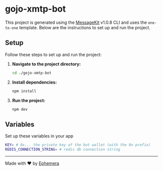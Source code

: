 # gojo-xmtp-bot

This project is generated using the [MessageKit](https://message-kit.vercel.app) v1.0.8 CLI and uses the `one-to-one` template. Below are the instructions to set up and run the project.

## Setup

Follow these steps to set up and run the project:

1. **Navigate to the project directory:**

   ```sh
   cd ./gojo-xmtp-bot
   ```

2. **Install dependencies:**

   ```sh
   npm install
   ```

3. **Run the project:**
   ```sh
   npm dev
   ```

## Variables

Set up these variables in your app

```sh
KEY= # 0x... the private key of the bot wallet (with the 0x prefix)
REDIS_CONNECTION_STRING= # redis db connection string
```

---

Made with ❤️ by [Ephemera](https://ephemerahq.com)

